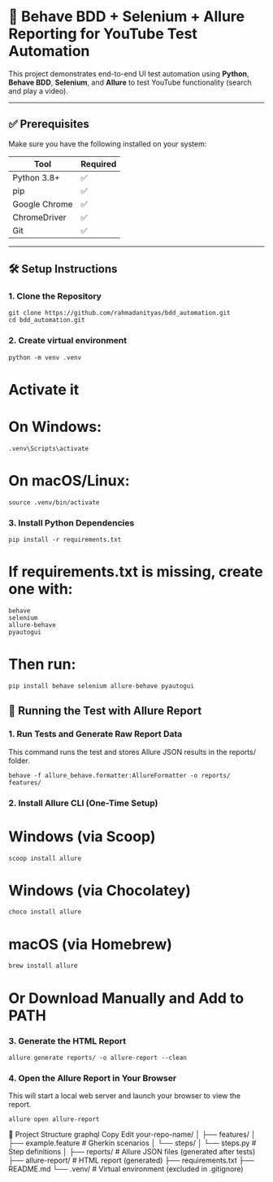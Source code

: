 # 🧪 Behave BDD + Selenium + Allure Reporting for YouTube Test Automation

This project demonstrates end-to-end UI test automation using **Python**, **Behave BDD**, **Selenium**, and **Allure** to test YouTube functionality (search and play a video).

---

## ✅ Prerequisites

Make sure you have the following installed on your system:

| Tool         | Required |
|--------------|----------|
| Python 3.8+  | ✅       |
| pip          | ✅       |
| Google Chrome| ✅       |
| ChromeDriver | ✅       |
| Git          | ✅       |

---

## 🛠️ Setup Instructions

### 1. Clone the Repository

```
git clone https://github.com/rahmadanityas/bdd_automation.git
cd bdd_automation.git
```

### 2. Create virtual environment
```
python -m venv .venv
```

# Activate it
# On Windows:
```
.venv\Scripts\activate
```

# On macOS/Linux:
```
source .venv/bin/activate
```

### 3. Install Python Dependencies
```
pip install -r requirements.txt
```

# If requirements.txt is missing, create one with:
```
behave
selenium
allure-behave
pyautogui
```

# Then run:
```
pip install behave selenium allure-behave pyautogui
```

## 🚀 Running the Test with Allure Report
### 1. Run Tests and Generate Raw Report Data
This command runs the test and stores Allure JSON results in the reports/ folder.
```
behave -f allure_behave.formatter:AllureFormatter -o reports/ features/
```

### 2. Install Allure CLI (One-Time Setup)
# Windows (via Scoop)
```
scoop install allure
```

# Windows (via Chocolatey)
```
choco install allure
```

# macOS (via Homebrew)
```
brew install allure
```

# Or Download Manually and Add to PATH

### 3. Generate the HTML Report
```
allure generate reports/ -o allure-report --clean
```

### 4. Open the Allure Report in Your Browser
This will start a local web server and launch your browser to view the report.
```
allure open allure-report
```

📁 Project Structure
graphql
Copy
Edit
your-repo-name/
│
├── features/
│   ├── example.feature          # Gherkin scenarios
│   └── steps/
│       └── steps.py             # Step definitions
│
├── reports/                     # Allure JSON files (generated after tests)
├── allure-report/               # HTML report (generated)
├── requirements.txt
├── README.md
└── .venv/                       # Virtual environment (excluded in .gitignore)
